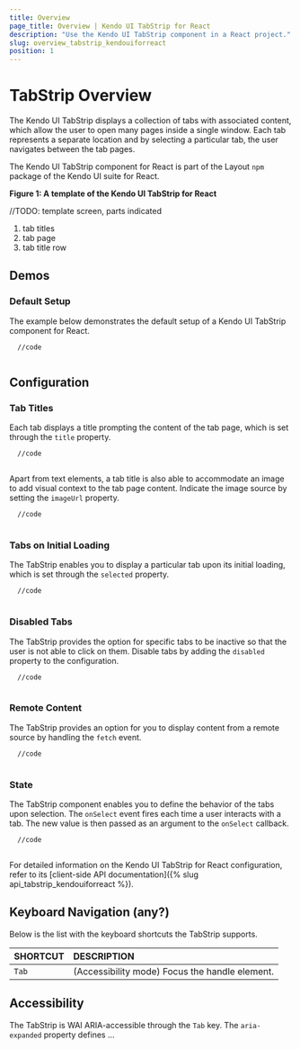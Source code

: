 ```yaml
---
title: Overview
page_title: Overview | Kendo UI TabStrip for React
description: "Use the Kendo UI TabStrip component in a React project."
slug: overview_tabstrip_kendouiforreact
position: 1
---
```


# TabStrip Overview

The Kendo UI TabStrip displays a collection of tabs with associated content, which allow the user to open many pages inside a single window. Each tab represents a separate location and by selecting a particular tab, the user navigates between the tab pages.  

The Kendo UI TabStrip component for React is part of the Layout `npm` package of the Kendo UI suite for React.

**Figure 1: A template of the Kendo UI TabStrip for React**

//TODO: template screen, parts indicated

1. tab titles 
2. tab page
3. tab title row

## Demos

### Default Setup

The example below demonstrates the default setup of a Kendo UI TabStrip component for React.

```html-preview
  //code
```
```jsx

```

## Configuration

### Tab Titles

Each tab displays a title prompting the content of the tab page, which is set through the `title` property.

```html
  //code
```
```jsx

```

Apart from text elements, a tab title is also able to accommodate an image to add visual context to the tab page content. Indicate the image source by setting the `imageUrl` property.

```html
  //code
```
```jsx

```

### Tabs on Initial Loading

The TabStrip enables you to display a particular tab upon its initial loading, which is set through the `selected` property.

```html
  //code
```
```jsx

```

### Disabled Tabs

The TabStrip provides the option for specific tabs to be inactive so that the user is not able to click on them. Disable tabs by adding the `disabled` property to the configuration.

```html
  //code
```
```jsx

```

### Remote Content

The TabStrip provides an option for you to display content from a remote source by handling the `fetch` event.

```html
  //code
```
```jsx

```

### State

The TabStrip component enables you to define the behavior of the tabs upon selection. The `onSelect` event fires each time a user interacts with a tab. The new value is then passed as an argument to the `onSelect` callback.

```html
  //code
```
```jsx

```

For detailed information on the Kendo UI TabStrip for React configuration, refer to its [client-side API documentation]({% slug api_tabstrip_kendouiforreact %}).

## Keyboard Navigation (any?)

Below is the list with the keyboard shortcuts the TabStrip supports.

| SHORTCUT                            | DESCRIPTION         |
|:---                                 |:---                 |
| `Tab`                               | (Accessibility mode) Focus the handle element. |

## Accessibility

The TabStrip is WAI ARIA-accessible through the `Tab` key. The `aria-expanded` property defines ...
